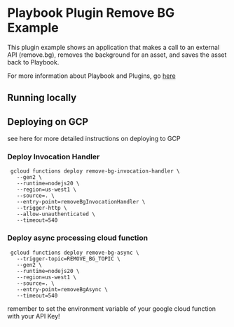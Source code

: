# Playbook Plugin Remove BG Example 
This plugin example shows an application that makes a call to an external API (remove.bg), removes the background for an asset, and saves the asset back to Playbook.

For more information about Playbook and Plugins, go [here](https://playbookteam.notion.site/Welcome-to-Playbook-s-Beta-Developer-Program-dc78d1e6321c4dbf949889b1b9d3aa6b)


## Running locally



## Deploying on GCP

see here for more detailed instructions on deploying to GCP


### Deploy Invocation Handler
```
 gcloud functions deploy remove-bg-invocation-handler \
   --gen2 \
   --runtime=nodejs20 \
   --region=us-west1 \
   --source=. \
   --entry-point=removeBgInvocationHandler \
   --trigger-http \
   --allow-unauthenticated \
   --timeout=540
```

### Deploy async processing cloud function
```
 gcloud functions deploy remove-bg-async \
   --trigger-topic=REMOVE_BG_TOPIC \
   --gen2 \
   --runtime=nodejs20 \
   --region=us-west1 \
   --source=. \
   --entry-point=removeBgAsync \
   --timeout=540
```

remember to set the environment variable of your google cloud function with your API Key!